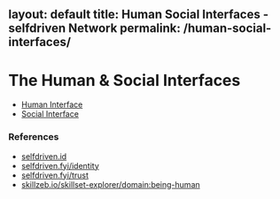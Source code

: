 layout: default
title: Human Social Interfaces - selfdriven Network
permalink: /human-social-interfaces/
---

# The Human & Social Interfaces

- [Human Interface](https://github.com/selfdriven-foundation/selfdriven-network/blob/main/interfaces/human-interface-selfdriven-network.md)
- [Social Interface](https://github.com/selfdriven-foundation/selfdriven-network/blob/main/interfaces/social-interface-selfdriven-network.md) 

### References
- [selfdriven.id](https://selfdriven.id)
- [selfdriven.fyi/identity](https://selfdriven.fyi/identity)
- [selfdriven.fyi/trust](https://selfdriven.fyi/trust)
- [skillzeb.io/skillset-explorer/domain:being-human](https://skillzeb.io/skillset-explorer/domain:being-human) 

